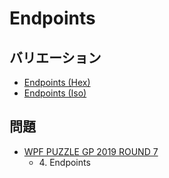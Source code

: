 # Endpoints

## バリエーション
- [Endpoints (Hex)](endpoints-hex.md)
- [Endpoints (Iso)](endpoints-iso.md)

## 問題
- [WPF PUZZLE GP 2019 ROUND 7](../questions/wpfpgp2019-7.md)
	- 4\. Endpoints
